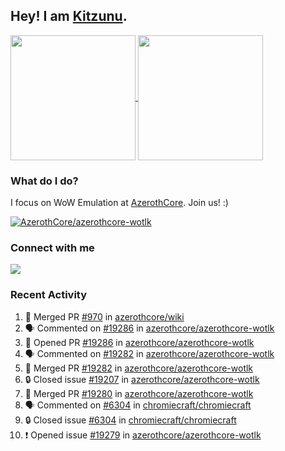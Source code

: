 ## Hey! I am [Kitzunu](https://Github.com/Kitzunu).

<!--
[![Kitzunu's Github stats](https://github-readme-stats.vercel.app/api?username=kitzunu&theme=github_dark&show_icons=true&number_format=long)](https://github.com/Kitzunu)

[![Kitzunu's Language stats](https://github-readme-stats.vercel.app/api/top-langs/?username=Kitzunu&layout=donut&theme=github_dark)](https://github.com/Kitzunu)
-->

<a href="https://github.com/Kitzunu">
  <img height=200 align="center" src="https://github-readme-stats.vercel.app/api?username=kitzunu&theme=github_dark&show_icons=true&number_format=long" />
</a>
<a href="https://github.com/Kitzunu">
  <img height=200 align="center" src="https://github-readme-stats.vercel.app/api/top-langs/?username=Kitzunu&layout=donut&theme=github_dark" />
</a>

### What do I do?

I focus on WoW Emulation at [AzerothCore](https://github.com/AzerothCore). Join us! :)

[![AzerothCore/azerothcore-wotlk](https://github-readme-stats.vercel.app/api/pin/?username=AzerothCore&repo=azerothcore-wotlk&theme=github_dark&show_owner=true)](https://github.com/azerothcore/azerothcore-wotlk)

### Connect with me
[![](https://img.shields.io/badge/AzerothCore%20Discord-Connect%20with%20me!-green)](https://discord.com/invite/gkt4y2x)

### Recent Activity

<!--START_SECTION:activity-->
1. 🎉 Merged PR [#970](https://github.com/azerothcore/wiki/pull/970) in [azerothcore/wiki](https://github.com/azerothcore/wiki)
2. 🗣 Commented on [#19286](https://github.com/azerothcore/azerothcore-wotlk/pull/19286#issuecomment-2211242307) in [azerothcore/azerothcore-wotlk](https://github.com/azerothcore/azerothcore-wotlk)
3. 💪 Opened PR [#19286](https://github.com/azerothcore/azerothcore-wotlk/pull/19286) in [azerothcore/azerothcore-wotlk](https://github.com/azerothcore/azerothcore-wotlk)
4. 🗣 Commented on [#19282](https://github.com/azerothcore/azerothcore-wotlk/pull/19282#issuecomment-2211182336) in [azerothcore/azerothcore-wotlk](https://github.com/azerothcore/azerothcore-wotlk)
5. 🎉 Merged PR [#19282](https://github.com/azerothcore/azerothcore-wotlk/pull/19282) in [azerothcore/azerothcore-wotlk](https://github.com/azerothcore/azerothcore-wotlk)
6. 🔒 Closed issue [#19207](https://github.com/azerothcore/azerothcore-wotlk/issues/19207) in [azerothcore/azerothcore-wotlk](https://github.com/azerothcore/azerothcore-wotlk)
7. 🎉 Merged PR [#19280](https://github.com/azerothcore/azerothcore-wotlk/pull/19280) in [azerothcore/azerothcore-wotlk](https://github.com/azerothcore/azerothcore-wotlk)
8. 🗣 Commented on [#6304](https://github.com/chromiecraft/chromiecraft/issues/6304#issuecomment-2209592192) in [chromiecraft/chromiecraft](https://github.com/chromiecraft/chromiecraft)
9. 🔒 Closed issue [#6304](https://github.com/chromiecraft/chromiecraft/issues/6304) in [chromiecraft/chromiecraft](https://github.com/chromiecraft/chromiecraft)
10. ❗ Opened issue [#19279](https://github.com/azerothcore/azerothcore-wotlk/issues/19279) in [azerothcore/azerothcore-wotlk](https://github.com/azerothcore/azerothcore-wotlk)
<!--END_SECTION:activity-->
